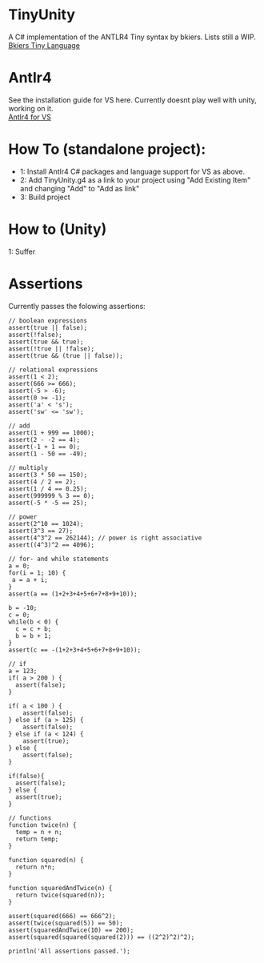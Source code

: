 # TinyUnity
A C# implementation of the ANTLR4 Tiny syntax by bkiers. Lists still a WIP.  
[Bkiers Tiny Language](https://github.com/bkiers/tiny-language-antlr4)
    
# Antlr4
See the installation guide for VS here. Currently doesnt play well with unity, working on it.  
[Antlr4 for VS](https://github.com/tunnelvisionlabs/antlr4cs)
    
# How To (standalone project):
- 1: Install Antlr4 C# packages and language support for VS as above.  
- 2: Add TinyUnity.g4 as a link to your project using "Add Existing Item" and changing "Add" to "Add as link"  
- 3: Build project  
    
# How to (Unity)
1: Suffer
        
# Assertions
Currently passes the folowing assertions:
```
// boolean expressions
assert(true || false);
assert(!false);
assert(true && true);
assert(!true || !false);
assert(true && (true || false));

// relational expressions
assert(1 < 2);
assert(666 >= 666);
assert(-5 > -6);
assert(0 >= -1);
assert('a' < 's');
assert('sw' <= 'sw');

// add
assert(1 + 999 == 1000);
assert(2 - -2 == 4);
assert(-1 + 1 == 0);
assert(1 - 50 == -49);

// multiply
assert(3 * 50 == 150);
assert(4 / 2 == 2);
assert(1 / 4 == 0.25);
assert(999999 % 3 == 0);
assert(-5 * -5 == 25);

// power
assert(2^10 == 1024);
assert(3^3 == 27);
assert(4^3^2 == 262144); // power is right associative
assert((4^3)^2 == 4096);

// for- and while statements
a = 0;
for(i = 1; 10) {
 a = a + i;
}
assert(a == (1+2+3+4+5+6+7+8+9+10));

b = -10;
c = 0;
while(b < 0) { 
  c = c + b;
  b = b + 1;
}
assert(c == -(1+2+3+4+5+6+7+8+9+10));

// if
a = 123;
if( a > 200 ) {
  assert(false);
}

if( a < 100 ) {
	assert(false);
} else if (a > 125) {
	assert(false);
} else if (a < 124) {
	assert(true);
} else {
	assert(false);
}

if(false){
  assert(false);
} else {
  assert(true);
}

// functions
function twice(n) {
  temp = n + n; 
  return temp; 
}

function squared(n) {
  return n*n; 
}

function squaredAndTwice(n) {
  return twice(squared(n)); 
}

assert(squared(666) == 666^2);
assert(twice(squared(5)) == 50);
assert(squaredAndTwice(10) == 200);
assert(squared(squared(squared(2))) == ((2^2)^2)^2);

println('All assertions passed.');
```
